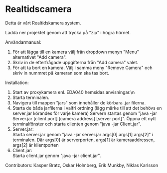 Realtidscamera  
==============
Detta är vårt Realtidskamera system.

Ladda ner projektet genom att trycka på "zip" i högra hörnet.

Användarmanual:

1. För att lägga till en kamera välj från dropdown menyn "Menu" alternativet "Add camera".
2. Skriv in de efterfrågade uppgifterna från "Add camera" valet.
3. För att ta bort en kamera. Välj i samma meny "Remove Camera" och skriv in nummret på kameran som ska tas bort.

Installation:

1. Start av proxykamera enl. EDA040 hemsidas anvisningar.\n
2. Starta terminalen.
3. Navigera till mappen "jars" som innehåller de körbara .jar filerna.
4. Starta de båda jarfilerna i valfri ordning
(lägg märke till att det behövs en server.jar körandes för varje kamera)
Servern startas genom "java -jar Server.jar [client port] [camera address] [server port]".
Öppna ett nytt terminalfönster och starta clienten genom "java -jar Client.jar".
5. Server.jar:  
Starta server.jar genom "java -jar server.jar args[0] args[1] args[2]"
i terminalen. Där args[0] är serverporten, args[1] är kameraaddressen,
args[2] är klientporten
6. Client.jar:  
Starta client.jar genom "java -jar client.jar".


Contributors: Kasper Bratz, Oskar Holmberg, Erik Munkby, Niklas Karlsson
